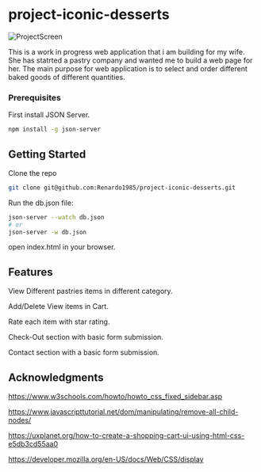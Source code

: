 # project-iconic-desserts

![ProjectScreen](https://github.com/Renardo1985/project-iconic-desserts/blob/ebde6af687df7fa091b46b65e7a87a69a0101333/src/ProjectSS.png)

This is a work in progress web application that i am building for my wife. She has statrted a pastry company and wanted me to build a web page for her. The main purpose for web application  is to select and order different baked goods of different quantities.

### Prerequisites
First install JSON Server.
```bash
npm install -g json-server
```

## Getting Started
Clone the repo 
```bash
git clone git@github.com:Renardo1985/project-iconic-desserts.git
```
Run the db.json file: 
```bash
json-server --watch db.json
# or
json-server -w db.json
```
open index.html in your browser.

## Features

View Different pastries items in different category.

Add/Delete View items in Cart.

Rate each item with star rating.

Check-Out section with basic form submission.

Contact section with a basic form submission.



## Acknowledgments

https://www.w3schools.com/howto/howto_css_fixed_sidebar.asp

https://www.javascripttutorial.net/dom/manipulating/remove-all-child-nodes/

https://uxplanet.org/how-to-create-a-shopping-cart-ui-using-html-css-e5db3cd55aa0

https://developer.mozilla.org/en-US/docs/Web/CSS/display
